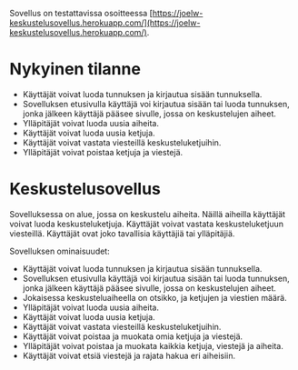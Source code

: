 Sovellus on testattavissa osoitteessa [https://joelw-keskustelusovellus.herokuapp.com/](https://joelw-keskustelusovellus.herokuapp.com/).
# Nykyinen tilanne
* Käyttäjät voivat luoda tunnuksen ja kirjautua sisään tunnuksella.
* Sovelluksen etusivulla käyttäjä voi kirjautua sisään tai luoda tunnuksen, jonka jälkeen käyttäjä pääsee sivulle, jossa on keskustelujen aiheet.
* Ylläpitäjät voivat luoda uusia aiheita.
* Käyttäjät voivat luoda uusia ketjuja.
* Käyttäjät voivat vastata viesteillä keskusteluketjuihin.
* Ylläpitäjät voivat poistaa ketjuja ja viestejä.

# Keskustelusovellus
Sovelluksessa on alue, jossa on keskustelu aiheita. Näillä aiheilla käyttäjät voivat luoda keskusteluketjuja. Käyttäjät voivat vastata keskusteluketjuun viesteillä. Käyttäjät ovat joko tavallisia käyttäjiä tai ylläpitäjiä.

Sovelluksen ominaisuudet:
* Käyttäjät voivat luoda tunnuksen ja kirjautua sisään tunnuksella.
* Sovelluksen etusivulla käyttäjä voi kirjautua sisään tai luoda tunnuksen, jonka jälkeen käyttäjä pääsee sivulle, jossa on keskustelujen aiheet.
* Jokaisessa keskusteluaiheella on otsikko, ja ketjujen ja viestien määrä.
* Ylläpitäjät voivat luoda uusia aiheita.
* Käyttäjät voivat luoda uusia ketjuja.
* Käyttäjät voivat vastata viesteillä keskusteluketjuihin.
* Käyttäjät voivat poistaa ja muokata omia ketjuja ja viestejä.
* Ylläpitäjät voivat poistaa ja muokata kaikkia ketjuja, viestejä ja aiheita.
* Käyttäjät voivat etsiä viestejä ja rajata hakua eri aiheisiin.
